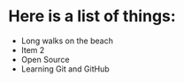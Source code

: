 # Here is a list of things:
- Long walks on the beach
- Item 2
- Open Source
- Learning Git and GitHub
